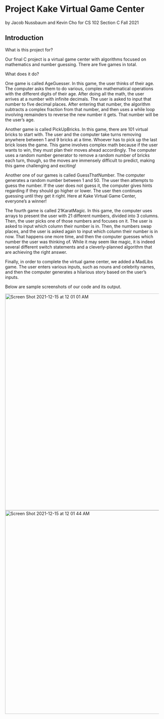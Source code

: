 # Project Kake Virtual Game Center
by Jacob Nussbaum and Kevin Cho
for CS 102 Section C Fall 2021

## Introduction


What is this project for?

Our final C project is a virtual game center with algorithms focused on mathematics and number guessing. There are five games in total.


What does it do?

One game is called AgeGuesser. In this game, the user thinks of their age. The computer asks them to do various, complex mathematical operations with the different digits of their age. After doing all the math, the user arrives at a number with infinite decimals. The user is asked to input that number to five decimal places. After entering that number, the algorithm subtracts a complex fraction from that number, and then uses a while loop involving remainders to reverse the new number it gets. That number will be the user’s age.

Another game is called PickUpBricks. In this game, there are 101 virtual bricks to start with. The user and the computer take turns removing anywhere between 1 and 9 bricks at a time. Whoever has to pick up the last brick loses the game. This game involves complex math because if the user wants to win, they must plan their moves ahead accordingly. The computer uses a random number generator to remove a random number of bricks each turn, though, so the moves are immensely difficult to predict, making this game challenging and exciting!

Another one of our games is called GuessThatNumber. The computer generates a random number between 1 and 50. The user then attempts to guess the number. If the user does not guess it, the computer gives hints regarding if they should go higher or lower. The user then continues guessing until they get it right. Here at Kake Virtual Game Center, everyone’s a winner!

The fourth game is called 21KaratMagic. In this game, the computer uses arrays to present the user with 21 different numbers, divided into 3 columns. Then, the user picks one of those numbers and focuses on it. The user is asked to input which column their number is in. Then, the numbers swap places, and the user is asked again to input which column their number is in now. That happens one more time, and then the computer guesses which number the user was thinking of. While it may seem like magic, it is indeed several different switch statements and a cleverly-planned algorithm that are achieving the right answer.

Finally, in order to complete the virtual game center, we added a MadLibs game. The user enters various inputs, such as nouns and celebrity names, and then the computer generates a hilarious story based on the user’s inputs. 

Below are sample screenshots of our code and its output.


<img width="709" alt="Screen Shot 2021-12-15 at 12 01 01 AM" src="https://user-images.githubusercontent.com/91992298/146126409-47439f46-9eea-4861-91e1-da987390fb63.png">
<img width="666" alt="Screen Shot 2021-12-15 at 12 01 44 AM" src="https://user-images.githubusercontent.com/91992298/146126411-ad970055-69e7-4ad7-a720-7093ecf98052.png">
